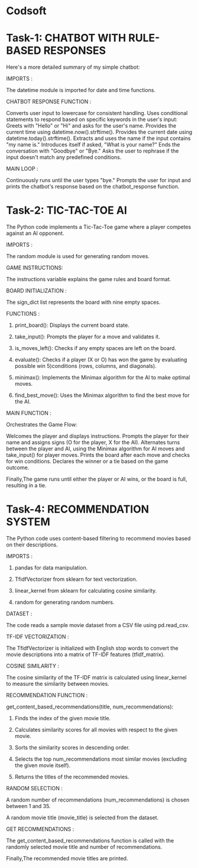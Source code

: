 # Codsoft
# Task-1: CHATBOT WITH RULE-BASED RESPONSES

Here's a more detailed summary of my simple chatbot:

IMPORTS :

The datetime module is imported for date and time functions.

CHATBOT RESPONSE FUNCTION :

Converts user input to lowercase for consistent handling.
Uses conditional statements to respond based on specific keywords in the user's input:
Greets with "Hello" or "Hi" and asks for the user's name.
Provides the current time using datetime.now().strftime().
Provides the current date using datetime.today().strftime().
Extracts and uses the name if the input contains "my name is."
Introduces itself if asked, "What is your name?"
Ends the conversation with "Goodbye" or "Bye."
Asks the user to rephrase if the input doesn't match any predefined conditions.

MAIN LOOP :

Continuously runs until the user types "bye."
Prompts the user for input and prints the chatbot's response based on the chatbot_response function.
# Task-2: TIC-TAC-TOE AI

The Python code implements a Tic-Tac-Toe game where a player competes against an AI opponent.

IMPORTS :

The random module is used for generating random moves.

GAME INSTRUCTIONS:

The instructions variable explains the game rules and board format.

BOARD INITIALIZATION :

The sign_dict list represents the board with nine empty spaces.

FUNCTIONS :

1) print_board(): Displays the current board state.

2) take_input(): Prompts the player for a move and validates it.

3) is_moves_left(): Checks if any empty spaces are left on the board.

4) evaluate(): Checks if a player (X or O) has won the game by evaluating possible win 5)conditions (rows, columns, and diagonals).

6) minimax(): Implements the Minimax algorithm for the AI to make optimal moves.

7) find_best_move(): Uses the Minimax algorithm to find the best move for the AI.

MAIN FUNCTION :

Orchestrates the Game Flow:

Welcomes the player and displays instructions.
Prompts the player for their name and assigns signs (O for the player, X for the AI).
Alternates turns between the player and AI, using the Minimax algorithm for AI moves and take_input() for player moves.
Prints the board after each move and checks for win conditions.
Declares the winner or a tie based on the game outcome.

Finally,The game runs until either the player or AI wins, or the board is full, resulting in a tie.

# Task-4: RECOMMENDATION SYSTEM

The Python code uses content-based filtering to recommend movies based on their descriptions.

IMPORTS :

1) pandas for data manipulation.

2) TfidfVectorizer from sklearn for text vectorization.

3) linear_kernel from sklearn for calculating cosine similarity.

4) random for generating random numbers.

DATASET :

The code reads a sample movie dataset from a CSV file using pd.read_csv.

TF-IDF VECTORIZATION :

The TfidfVectorizer is initialized with English stop words to convert the movie descriptions into a matrix of TF-IDF features (tfidf_matrix).

COSINE SIMILARITY :

The cosine similarity of the TF-IDF matrix is calculated using linear_kernel to measure the similarity between movies.

RECOMMENDATION FUNCTION :

get_content_based_recommendations(title, num_recommendations):

1) Finds the index of the given movie title.

2) Calculates similarity scores for all movies with respect to the given movie.

3) Sorts the similarity scores in descending order.

4) Selects the top num_recommendations most similar movies (excluding the given movie itself).

5) Returns the titles of the recommended movies.

RANDOM SELECTION :

A random number of recommendations (num_recommendations) is chosen between 1 and 35.

A random movie title (movie_title) is selected from the dataset.

GET RECOMMENDATIONS :

The get_content_based_recommendations function is called with the randomly selected movie title and number of recommendations.

Finally,The recommended movie titles are printed.
